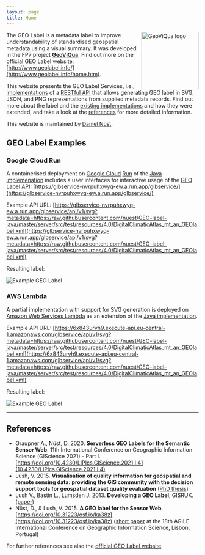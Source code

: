 ```yaml
---
layout: page
title: Home
---
```


<img title="GeoViQua logo" src="{{ 'assets/geoviqua_logo.png' | relative_url }}" style="float: right" width="150" />

The GEO Label is a metadata label to improve understandability of standardised geospatial metadata using a visual summary.
It was developed in the FP7 project [**GeoViQua**](http://www.geoviqua.org).
Find out more on the official GEO Label website: [http://www.geolabel.info/](http://www.geolabel.info/home.htm).

This website presents the GEO Label Services, i.e., [implementations](/implementations) of a [RESTful API](/api) that allows generating GEO label in SVG, JSON, and PNG representations from supplied metadata records.
Find out more about the label and the [existing implementations](/implementations) and how they were extended, and take a look at the [references](#references) for more detailed information.

This website is maintained by [Daniel Nüst](https://nordholmen.net).

## GEO Label Examples

### Google Cloud Run

A containerised deployment on [Google Cloud](https://en.wikipedia.org/wiki/Google_Cloud_Platform) [Run](https://cloud.google.com/run/) of the [Java implemenation](/implementation) includes a user interfaces for interactive usage of the [GEO Label API](/api): [https://glbservice-nvrpuhxwyq-ew.a.run.app/glbservice/](https://glbservice-nvrpuhxwyq-ew.a.run.app/glbservice/)

Example API URL: [https://glbservice-nvrpuhxwyq-ew.a.run.app/glbservice/api/v1/svg?metadata=https://raw.githubusercontent.com/nuest/GEO-label-java/master/server/src/test/resources/4.0/DigitalClimaticAtlas_mt_an_GEOlabel.xml](https://glbservice-nvrpuhxwyq-ew.a.run.app/glbservice/api/v1/svg?metadata=https://raw.githubusercontent.com/nuest/GEO-label-java/master/server/src/test/resources/4.0/DigitalClimaticAtlas_mt_an_GEOlabel.xml)

Resulting label:

![Example GEO Label](https://glbservice-nvrpuhxwyq-ew.a.run.app/glbservice/api/v1/svg?metadata=https://raw.githubusercontent.com/nuest/GEO-label-java/master/server/src/test/resources/4.0/DigitalClimaticAtlas_mt_an_GEOlabel.xml)

### AWS Lambda

A partial implementation with support for SVG generation is deployed on [Amazon Web Services Lambda](https://en.wikipedia.org/wiki/AWS_Lambda) as an extension of the [Java implementation](/implementation).

Example API URL: [https://6x843uryh9.execute-api.eu-central-1.amazonaws.com/glbservice/api/v1/svg?metadata=https://raw.githubusercontent.com/nuest/GEO-label-java/master/server/src/test/resources/4.0/DigitalClimaticAtlas_mt_an_GEOlabel.xml](https://6x843uryh9.execute-api.eu-central-1.amazonaws.com/glbservice/api/v1/svg?metadata=https://raw.githubusercontent.com/nuest/GEO-label-java/master/server/src/test/resources/4.0/DigitalClimaticAtlas_mt_an_GEOlabel.xml)

Resulting label:

![Example GEO Label](https://6x843uryh9.execute-api.eu-central-1.amazonaws.com/glbservice/api/v1/svg?metadata=https://raw.githubusercontent.com/nuest/GEO-label-java/master/server/src/test/resources/4.0/DigitalClimaticAtlas_mt_an_GEOlabel.xml)

----------

## References

- Graupner A., Nüst, D. 2020. **Serverless GEO Labels for the Semantic Sensor Web**. 11th International Conference on Geographic Information Science (GIScience 2021) - Part I. [https://doi.org/10.4230/LIPIcs.GIScience.2021.I.4](10.4230/LIPIcs.GIScience.2021.I.4)
- Lush, V. 2015. **Visualisation of quality information for geospatial and remote sensing data: providing the GIS community with the decision support tools for geospatial dataset quality evaluation** ([PhD thesis](https://research.aston.ac.uk/en/studentTheses/visualisation-of-quality-information-for-geospatial-and-remote-se))
- Lush V., Bastin L., Lumsden J. 2013. **Developing a GEO Label**, GISRUK. ([paper](http://www.geos.ed.ac.uk/~gisteac/proceedingsonline/GISRUK2013/gisruk2013_submission_44.pdf))
- Nüst, D., & Lush, V. 2015. **A GEO label for the Sensor Web**. [https://doi.org/10.31223/osf.io/ka38z](https://doi.org/10.31223/osf.io/ka38z) ([short paper](https://agile-online.org/Conference_Paper/cds/agile_2015/shortpapers/115/115_Paper_in_PDF.pdf) at the 18th AGILE International Conference on Geographic Information Science, Lisbon, Portugal)

For further references see also the [official GEO Label website](http://www.geolabel.info/references.htm).
